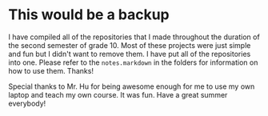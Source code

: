 This would be a backup
==============

I have compiled all of the repositories that I made throughout the duration of the second semester of grade 10. Most of these projects were just simple and fun but I didn't want to remove them. I have put all of the repositories into one. Please refer to the `notes.markdown` in the folders for information on how to use them. Thanks!

Special thanks to Mr. Hu for being awesome enough for me to use my own laptop and teach my own course. It was fun. Have a great summer everybody!
